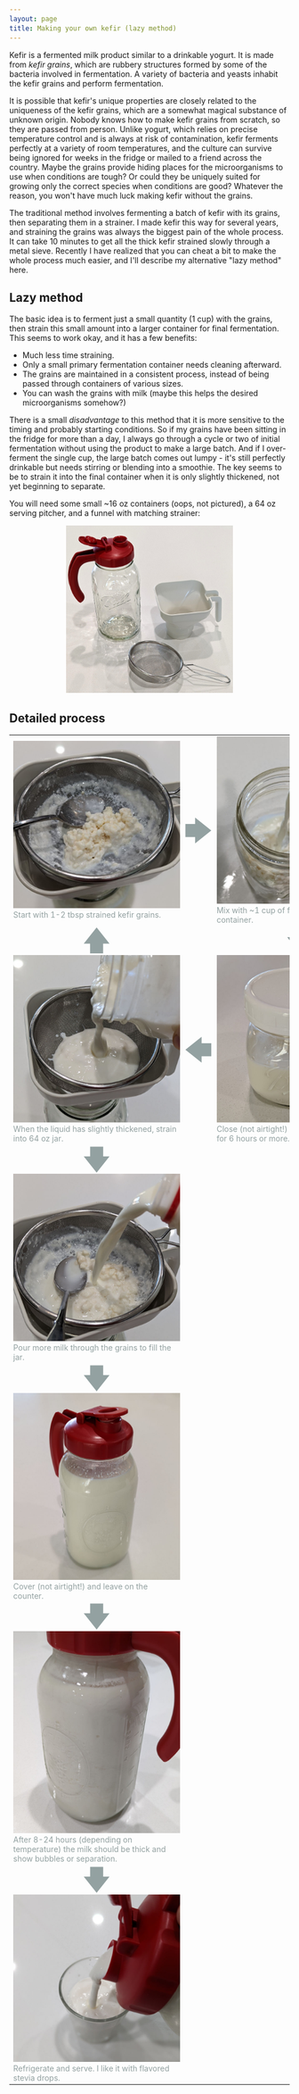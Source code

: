 ```yaml
---
layout: page
title: Making your own kefir (lazy method)
---
```


<style>
img {
    max-width: 300px;
}

p.center {
    text-align: center;
}

table.kefir tr {
    background-color: transparent !important;
}

table.kefir td, table.kefir {
    border: none !important;
    width: auto;
    color: #93a1a1;
}

table.kefir td.arrow {
    font-size: 50px;
    text-align: center;
    padding: 0 !important;
    line-height: 1em;
}
</style>

Kefir is a fermented milk product similar to a drinkable
yogurt.  It is made from *kefir grains*, which are rubbery
structures formed by some of the bacteria involved in
fermentation. A variety of bacteria and yeasts inhabit the kefir
grains and perform fermentation.

It is possible that kefir's unique properties are closely related
to the uniqueness of the kefir grains, which are a somewhat magical
substance of unknown origin.  Nobody knows how to make kefir grains
from scratch, so they are passed from person.  Unlike yogurt, which
relies on precise temperature control and is always at risk of
contamination, kefir ferments perfectly at a variety of room
temperatures, and the culture can survive being ignored for weeks in
the fridge or mailed to a friend across the country. Maybe the grains
provide hiding places for the microorganisms to use when conditions
are tough? Or could they be uniquely suited for growing only the
correct species when conditions are good? Whatever the reason, you
won't have much luck making kefir without the grains.

The traditional method involves fermenting a batch of kefir with
its grains, then separating them in a strainer. I made kefir this way
for several years, and straining the grains was always the biggest
pain of the whole process.  It can take 10 minutes to get all the
thick kefir strained slowly through a metal sieve. Recently I have
realized that you can cheat a bit to make the whole process much
easier, and I'll describe my alternative "lazy method" here.

## Lazy method

The basic idea is to ferment just a small quantity (1 cup) with the
grains, then strain this small amount into a larger container for
final fermentation.  This seems to work okay, and it has a few benefits:

* Much less time straining.
* Only a small primary fermentation container needs cleaning afterward.
* The grains are maintained in a consistent process, instead of being
  passed through containers of various sizes.
* You can wash the grains with milk (maybe this helps the desired
  microorganisms somehow?)

There is a small *disadvantage* to this method that it is more
sensitive to the timing and probably starting conditions.  So if my
grains have been sitting in the fridge for more than a day, I always
go through a cycle or two of initial fermentation without using the
product to make a large batch.  And if I over-ferment the single cup,
the large batch comes out lumpy - it's still perfectly drinkable but
needs stirring or blending into a smoothie.  The key seems to be to
strain it into the final container when it is only slightly thickened,
not yet beginning to separate.

You will need some small ~16 oz containers (oops, not pictured), a
64 oz serving pitcher, and a funnel with matching strainer:

<p class="center">
<img src="supplies.jpg">
</p>

## Detailed process

<table class="kefir">
<tr>
<td>
<img src="1-grains.jpg"><br>
Start with 1-2 tbsp strained kefir grains.
</td>
<td class="arrow">🡆</td>
<td>
<img src="2-grains-with-milk.jpg"><br>
Mix with ~1 cup of fresh, cold milk in a small container.
</td>
</tr><tr>
<td class="arrow">🡅</td>
<td class="arrow"></td>
<td class="arrow">🡇</td>
</tr><tr>
<td>
<img src="4-strain-grains.jpg"><br>
When the liquid has slightly thickened, strain into 64 oz jar.
</td>
<td class="arrow">🡄</td>
<td>
<img src="3-grains-with-milk2.jpg"><br>
Close (not airtight!) and leave on the counter for 6 hours or more.
</td>
</tr><tr>
<td class="arrow">🡇</td>
<td></td>
<td></td>
</tr><tr>

</tr><tr>
<td>
<img src="5-wash-grains.jpg"><br>
Pour more milk through the grains to fill the jar.
</td>
</tr><tr>
<td class="arrow">🡇</td>
<td></td>
<td></td>
</tr><tr>
<td>
<img src="6-full-container.jpg"><br>
Cover (not airtight!) and leave on the counter.
</td><td rowspan="3"></td>
</tr><tr>
<td class="arrow">🡇</td>
<td></td>
<td></td>
</tr><tr>
<td>
<img src="7-bubbles.jpg"><br>
After 8-24 hours (depending on temperature) the milk should be thick
and show bubbles or separation.
</td>
</tr><tr>
<td class="arrow">🡇</td>
<td></td>
<td></td>
</tr><tr>
<td>
<img src="8-pour.jpg"><br>
Refrigerate and serve.  I like it with flavored stevia drops.
</td>
</tr>
</table>
